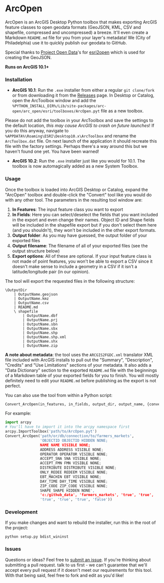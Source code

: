 # ArcOpen  

ArcOpen is an ArcGIS Desktop Python toolbox that makes exporting ArcGIS feature classes to open geodata formats (GeoJSON, KML, CSV and shapefile, compressed and uncompressed) a breeze. It'll even create a Markdown `README.md` file for you from your layer's metadata! We (City of Philadelphia) use it to quickly publish our geodata to GitHub.

Special thanks to [Project Open Data](https://github.com/project-open-data)'s for [esri2open](https://github.com/project-open-data/esri2open) which is used for creating the GeoJSON.  

**Runs on ArcGIS 10.1+**

### Installation

* **ArcGIS 10.1**: Run the `.exe` installer from either a regular `git clone/fork` or from downloading it from the [Releases](https://github.com/CityOfPhiladelphia/arc-open/releases) page. In Desktop or Catalog, open the ArcToolbox window and add the `%PYTHON_INSTALL_DIR%/Lib/site-packages/arc-open/arc_open/esri/toolboxes/ArcOpen.pyt` file as a new toolbox.  

Please do not add the toolbox in your ArcToolbox and save the settings to the default location, *this may cause ArcGIS to crash on future launches*! If you do this anyway, navigate to `%APPDATA%\Roaming\ESRI\Desktop10.x\ArcToolbox` and rename the `ArcToolbox.dat` file. On next launch of the application it should recreate this file with the factory settings. Perhaps there's a way around this but we haven't found one yet. You have been warned!  

* **ArcGIS 10.2**: Run the `.exe` installer just like you would for 10.1. The toolbox is now automagically added as a new System Toolbox.

### Usage

Once the toolbox is loaded into ArcGIS Desktop or Catalog, expand the "ArcOpen" toolbox and double-click the "Convert" tool like you would do with any other tool. The parameters in the resulting tool window are:

1. **In Features**: The input feature class you want to export
2. **In Fields**: Here you can select/deselect the fields that you want included in the export and even change their names. Object ID and Shape fields will be included in the shapefile export but if you don't select them here (and you shouldn't), they won't be included in the other export formats.
3. **Output folder**: As you may have guessed, the output folder of your exported files
4. **Output filename**: The filename of all of your exported files (see the output structure below)
5. **Export options**: All of these are optional. If your input feature class is not made of point features, you won't be able to export a CSV since it doesn't make sense to include a geometry in a CSV if it isn't a latitude/longitude pair (in our opinion).

The tool will export the requested files in the following structure:

    \OutputDir
        | OutputName.geojson
        | OutputName.kmz
        | OutputName.csv
        | README.md
        \ shapefile
            | OutputName.dbf
            | OutputName.prj
            | OutputName.sbn
            | OutputName.sbx
            | OutputName.shp
            | OutputName.shp.xml
            | OutputName.shx
            | OutputName.zip

**A note about metadata**: the tool uses the `ARCGIS2FGDC.xml` translator XML file included with ArcGIS installs to pull out the "Summary", "Description", "Credits" and "Use Limitations" sections of your metadata. It also adds a "Data Dictionary" section to the exported `README.md` file with the beginnings of a Markdown table of your exported fields for you to finish. You will mostly definitely need to edit your `README.md` before publishing as the export is not perfect.  

You can also use the tool from within a Python script:

```python
Convert_ArcOpen(in_features, in_fields, output_dir, output_name, {convert_4326}, {convert_geojson}, {convert_kmz}, {convert_csv}, {convert_metadata}, {debug})
```
For example:  

```python
import arcpy
# You'll have to import it into the arcpy namespace first
arcpy.ImportToolbox('path/to/ArcOpen.pyt') 
Convert_ArcOpen('path/or/db/connection/to/farmers_markets',
                'OBJECTID OBJECTID HIDDEN NONE;
                NAME NAME VISIBLE NONE;
                ADDRESS ADDRESS VISIBLE NONE;
                OPERATOR OPERATOR VISIBLE NONE;
                ACCEPT_SNA SNA VISIBLE NONE;
                ACCEPT_FMN FMN VISIBLE NONE;
                DISTRIBUTE DISTRIBUTE VISIBLE NONE;
                ONLY_REDEE REDEEM VISIBLE NONE;
                EBT_MACHIN EBT VISIBLE NONE;
                DAY_TIME DAY_TIME VISIBLE NONE;
                ZIP_CODE ZIP_CODE VISIBLE NONE;
                SHAPE SHAPE HIDDEN NONE',
                'c:/github_data', 'farmers_markets', 'true', 'true',
                'true', 'true', 'true', 'false'))
```

### Development

If you make changes and want to rebuild the installer, run this in the root of the project:

    python setup.py bdist_wininst

### Issues
Questions or ideas? Feel free to [submit an issue](https://github.com/CityOfPhiladelphia/arc-open/issues/new). If you're thinking about submitting a pull request. talk to us first - we can't guarantee that we'll accept every pull request if it doesn't meet our requirements for this tool. With that being said, feel free to fork and edit as you'd like!